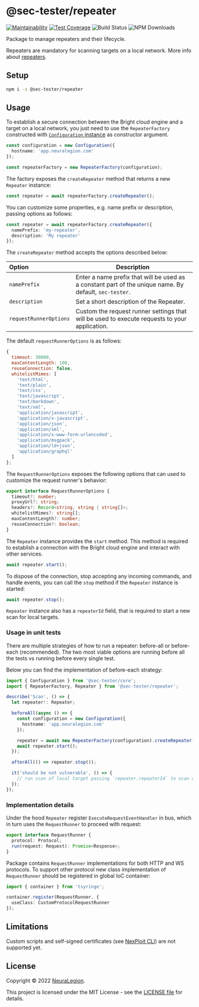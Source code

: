 # @sec-tester/repeater

[![Maintainability](https://api.codeclimate.com/v1/badges/68d2f22b6a9e1e38ed21/maintainability)](https://codeclimate.com/github/NeuraLegion/sec-tester-js/maintainability)
[![Test Coverage](https://api.codeclimate.com/v1/badges/68d2f22b6a9e1e38ed21/test_coverage)](https://codeclimate.com/github/NeuraLegion/sec-tester-js/test_coverage)
![Build Status](https://github.com/NeuraLegion/sec-tester-js/actions/workflows/coverage.yml/badge.svg?branch=master&event=push)
![NPM Downloads](https://img.shields.io/npm/dw/@sec-tester/core)

Package to manage repeaters and their lifecycle.

Repeaters are mandatory for scanning targets on a local network.
More info about [repeaters](https://docs.brightsec.com/docs/on-premises-repeater-local-agent).

## Setup

```bash
npm i -s @sec-tester/repeater
```

## Usage

To establish a secure connection between the Bright cloud engine and a target on a local network, you just need to use the `RepeaterFactory` constructed with [`Configuration` instance](https://github.com/NeuraLegion/sec-tester-js/tree/master/packages/core#configuration) as constructor argument.

```ts
const configuration = new Configuration({
  hostname: 'app.neuralegion.com'
});

const repeaterFactory = new RepeaterFactory(configuration);
```

The factory exposes the `createRepeater` method that returns a new `Repeater` instance:

```ts
const repeater = await repeaterFactory.createRepeater();
```

You can customize some properties, e.g. name prefix or description, passing options as follows:

```ts
const repeater = await repeaterFactory.createRepeater({
  namePrefix: 'my-repeater',
  description: 'My repeater'
});
```

The `createRepeater` method accepts the options described below:

| Option                 | Description                                                                                            |
| :--------------------- | ------------------------------------------------------------------------------------------------------ |
| `namePrefix`           | Enter a name prefix that will be used as a constant part of the unique name. By default, `sec-tester`. |
| `description`          | Set a short description of the Repeater.                                                               |
| `requestRunnerOptions` | Custom the request runner settings that will be used to execute requests to your application.          |

The default `requestRunnerOptions` is as follows:

```js
{
  timeout: 30000,
  maxContentLength: 100,
  reuseConnection: false,
  whitelistMimes: [
    'text/html',
    'text/plain',
    'text/css',
    'text/javascript',
    'text/markdown',
    'text/xml',
    'application/javascript',
    'application/x-javascript',
    'application/json',
    'application/xml',
    'application/x-www-form-urlencoded',
    'application/msgpack',
    'application/ld+json',
    'application/graphql'
  ]
};
```

The `RequestRunnerOptions` exposes the following options that can used to customize the request runner's behavior:

```ts
export interface RequestRunnerOptions {
  timeout?: number;
  proxyUrl?: string;
  headers?: Record<string, string | string[]>;
  whitelistMimes?: string[];
  maxContentLength?: number;
  reuseConnection?: boolean;
}
```

The `Repeater` instance provides the `start` method. This method is required to establish a connection with the Bright cloud engine and interact with other services.

```ts
await repeater.start();
```

To dispose of the connection, stop accepting any incoming commands, and handle events, you can call the `stop` method if the `Repeater` instance is started:

```ts
await repeater.stop();
```

`Repeater` instance also has a `repeaterId` field, that is required to start a new scan for local targets.

### Usage in unit tests

There are multiple strategies of how to run a repeater: before-all or before-each (recommended).
The two most viable options are running before all the tests vs running before every single test.

Below you can find the implementation of before-each strategy:

```ts
import { Configuration } from '@sec-tester/core';
import { RepeaterFactory, Repeater } from '@sec-tester/repeater';

describe('Scan', () => {
  let repeater!: Repeater;

  beforeAll(async () => {
    const configuration = new Configuration({
      hostname: 'app.neuralegion.com'
    });

    repeater = await new RepeaterFactory(configuration).createRepeater();
    await repeater.start();
  });

  afterAll(() => repeater.stop());

  it('should be not vulnerable', () => {
    // run scan of local target passing `repeater.repeaterId` to scan config
  });
});
```

### Implementation details

Under the hood `Repeater` register `ExecuteRequestEventHandler` in bus,
which in turn uses the `RequestRunner` to proceed with request:

```ts
export interface RequestRunner {
  protocol: Protocol;
  run(request: Request): Promise<Response>;
}
```

Package contains `RequestRunner` implementations for both HTTP and WS protocols.
To support other protocol new class implementation of `RequestRunner` should be registered in global IoC container:

```ts
import { container } from 'tsyringe';

container.register(RequestRunner, {
  useClass: CustomProtocolRequestRunner
});
```

## Limitations

Custom scripts and self-signed certificates
(see [NexPloit CLI](https://www.npmjs.com/package/@neuralegion/nexploit-cli)) are not supported yet.

## License

Copyright © 2022 [NeuraLegion](https://github.com/NeuraLegion).

This project is licensed under the MIT License - see the [LICENSE file](LICENSE) for details.

